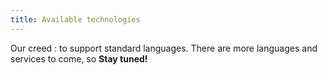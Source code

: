 ```yaml
---
title: Available technologies
---
```

Our creed : to support standard languages. There are more languages and services to come, so
**Stay tuned!**
